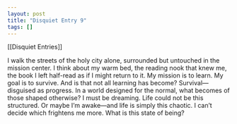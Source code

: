 ```yaml
---
layout: post
title: "Disquiet Entry 9"
tags: []
---
```


[[Disquiet Entries]]

 I walk the streets of the holy city alone, surrounded but untouched in the mission center. I think about my warm bed, the reading nook that knew me, the book I left half-read as if I might return to it. My mission is to learn. My goal is to survive. And is that not all learning has become? Survival—disguised as progress. In a world designed for the normal, what becomes of those shaped otherwise? I must be dreaming. Life could not be this structured. Or maybe I’m awake—and life is simply this chaotic. I can’t decide which frightens me more. What is this state of being?